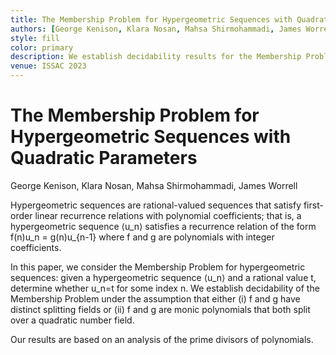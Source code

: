 ```yaml
---
title: The Membership Problem for Hypergeometric Sequences with Quadratic Parameters
authors: [George Kenison, Klara Nosan, Mahsa Shirmohammadi, James Worrell]
style: fill
color: primary
description: We establish decidability results for the Membership Problem for certain classes of hypergeometric sequences.
venue: ISSAC 2023
---
```



# The Membership Problem for Hypergeometric Sequences with Quadratic Parameters

George Kenison, Klara Nosan, Mahsa Shirmohammadi, James Worrell

Hypergeometric sequences are rational-valued sequences that satisfy first-order linear recurrence relations with polynomial coefficients; that is,
a hypergeometric sequence ⟨u_n⟩ satisfies a recurrence relation of the form f(n)u_n = g(n)u_{n-1} where f and g are polynomials with integer coefficients.

In this paper, we consider the Membership Problem for hypergeometric sequences: given a hypergeometric sequence ⟨u_n⟩ and a rational value t, 
determine whether u_n=t for some index n. We establish decidability of the Membership Problem under the
assumption that either (i) f and g have distinct splitting fields or (ii) f and g are monic polynomials that both split over a quadratic number field.

Our results are based on an analysis of the prime divisors of polynomials.

